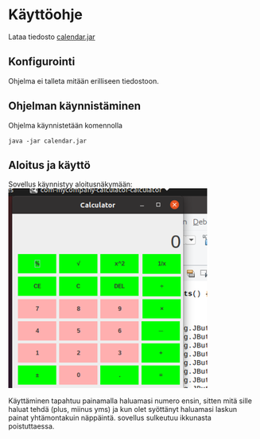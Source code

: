 

# Käyttöohje

Lataa tiedosto [calendar.jar](https://github.com/Tiiawss/ot-harjoitustyo/blob/master/laskarit/Calculator-1.0-SNAPSHOT.jar)

## Konfigurointi
Ohjelma ei talleta mitään erilliseen tiedostoon.

## Ohjelman käynnistäminen

Ohjelma käynnistetään komennolla 

```
java -jar calendar.jar
```

## Aloitus ja käyttö

Sovellus käynnistyy aloitusnäkymään:
<img src="https://github.com/Tiiawss/ot-harjoitustyo/blob/master/laskarit/Screenshot%20from%202020-12-19%2015-30-45.png" width="400">


Käyttäminen tapahtuu painamalla haluamasi numero ensin, sitten mitä sille haluat tehdä (plus, miinus yms) ja kun olet syöttänyt haluamasi laskun painat yhtämontakuin näppäintä.
sovellus sulkeutuu ikkunasta poistuttaessa.


